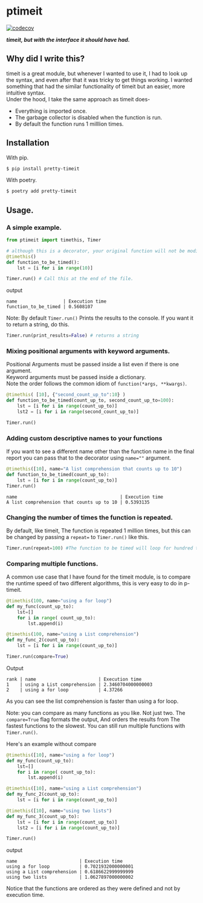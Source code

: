 # ptimeit
[![codecov](https://codecov.io/gh/AbhinavOmprakash/pretty-timeit/branch/main/graph/badge.svg?token=QCRpIcv84o)](https://codecov.io/gh/AbhinavOmprakash/pretty-timeit)

***timeit, but with the interface it should have had.***   

## Why did I write this?
timeit is a great module, but whenever I wanted to use it, I had to look up the syntax, and even after that it was tricky to get things working. I wanted something that had the similar functionality of timeit but an easier, more intuitive syntax.   
Under the hood, I take the same approach as timeit does-
- Everything is imported once.
- The garbage collector is disabled when the function is run.
- By default the function runs 1 milllion times.

## Installation

With pip.

```Bash
$ pip install pretty-timeit
```

With poetry.

```Bash
$ poetry add pretty-timeit
```

## Usage.

### A simple example.

```Python
from ptimeit import timethis, Timer

# although this is a decorator, your original function will not be modified.
@timethis() 
def function_to_be_timed():
    lst = [i for i in range(10)]

Timer.run() # Call this at the end of the file.
```

output
```Console
name                 | Execution time
function_to_be_timed | 0.5608107
```
Note: By default `Timer.run()` Prints the results to the console. 
If you want it to return a string, do this.

```Python
Timer.run(print_results=False) # returns a string
```


### Mixing positional arguments with keyword arguments.
Positional Arguments must be passed inside a list even if there is one argument.  
Keyword arguments must be passed inside a dictionary.   
Note the order follows the common idiom of `function(*args, **kwargs)`.

```Python
@timethis( [10], {"second_count_up_to":10} )
def function_to_be_timed(count_up_to, second_count_up_to=100):
    lst = [i for i in range(count_up_to)]
    lst2 = [i for i in range(second_count_up_to)]

Timer.run()
```

### Adding custom descriptive names to your functions
If you want to see a different name other than the function name in the final report you can pass that to the decorator using `name=""` argument.
```Python
@timethis([10], name="A list comprehension that counts up to 10")
def function_to_be_timed(count_up_to):
    lst = [i for i in range(count_up_to)]
Timer.run()
```

```Console
name                                      | Execution time
A list comprehension that counts up to 10 | 0.5393135
``` 

### Changing the number of times the function is repeated.
By default, like timeit, The function is repeated 1 million times,
but this can be changed by passing a `repeat=` to `Timer.run()` like this.

```Python
Timer.run(repeat=100) #The function to be timed will loop for hundred times.
```

### Comparing multiple functions.
A common use case that I have found for the timeit module, is to compare
the runtime speed of two different algorithms, this is very easy to do in p-timeit.

```Python
@timethis(100, name="using a for loop")
def my_func(count_up_to):
    lst=[]
    for i in range( count_up_to): 
        lst.append(i)

@timethis(100, name="using a List comprehension")
def my_func_2(count_up_to):
    lst = [i for i in range(count_up_to)]

Timer.run(compare=True)
```
Output
```console
rank | name                       | Execution time
1    | using a List comprehension | 2.3460704000000003
2    | using a for loop           | 4.37266
```
As you can see the list comprehension is faster than using a for loop.

Note: you can compare as many functions as you like. Not just two.
The `compare=True` flag formats the output, And orders the results from The fastest functions to the slowest.
You can still run multiple functions with `Timer.run()`.

Here's an example without compare

```python
@timethis([10], name="using a for loop")
def my_func(count_up_to):
    lst=[]
    for i in range( count_up_to): 
        lst.append(i)

@timethis([10], name="using a List comprehension")
def my_func_2(count_up_to):
    lst = [i for i in range(count_up_to)]

@timethis([10], name="using two lists")
def my_func_3(count_up_to):
    lst = [i for i in range(count_up_to)]
    lst2 = [i for i in range(count_up_to)]

Timer.run()
```
output
```Console
name                       | Execution time
using a for loop           | 0.7021932000000001
using a List comprehension | 0.6186622999999999
using two lists            | 1.0627897000000002
```
Notice that the functions are ordered as they were defined
and not by execution time.
